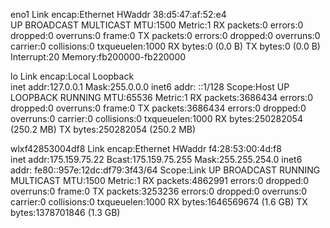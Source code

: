 eno1      Link encap:Ethernet  HWaddr 38:d5:47:af:52:e4  
          UP BROADCAST MULTICAST  MTU:1500  Metric:1
          RX packets:0 errors:0 dropped:0 overruns:0 frame:0
          TX packets:0 errors:0 dropped:0 overruns:0 carrier:0
          collisions:0 txqueuelen:1000 
          RX bytes:0 (0.0 B)  TX bytes:0 (0.0 B)
          Interrupt:20 Memory:fb200000-fb220000 

lo        Link encap:Local Loopback  
          inet addr:127.0.0.1  Mask:255.0.0.0
          inet6 addr: ::1/128 Scope:Host
          UP LOOPBACK RUNNING  MTU:65536  Metric:1
          RX packets:3686434 errors:0 dropped:0 overruns:0 frame:0
          TX packets:3686434 errors:0 dropped:0 overruns:0 carrier:0
          collisions:0 txqueuelen:1000 
          RX bytes:250282054 (250.2 MB)  TX bytes:250282054 (250.2 MB)

wlxf42853004df8 Link encap:Ethernet  HWaddr f4:28:53:00:4d:f8  
          inet addr:175.159.75.22  Bcast:175.159.75.255  Mask:255.255.254.0
          inet6 addr: fe80::957e:12dc:df79:3f43/64 Scope:Link
          UP BROADCAST RUNNING MULTICAST  MTU:1500  Metric:1
          RX packets:4862991 errors:0 dropped:0 overruns:0 frame:0
          TX packets:3253236 errors:0 dropped:0 overruns:0 carrier:0
          collisions:0 txqueuelen:1000 
          RX bytes:1646569674 (1.6 GB)  TX bytes:1378701846 (1.3 GB)

